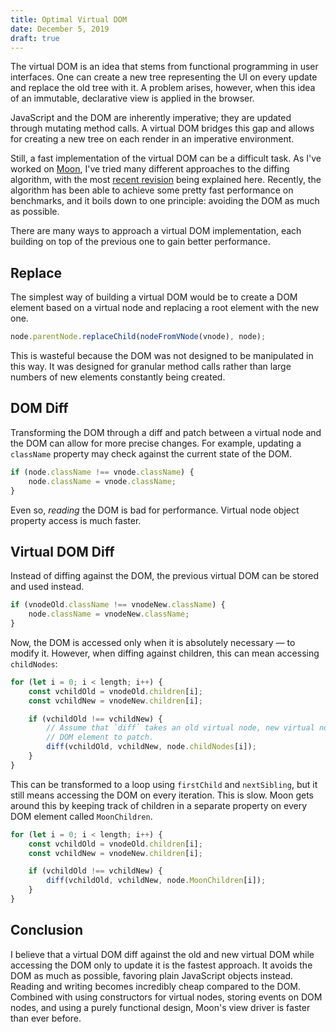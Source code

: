```yaml
---
title: Optimal Virtual DOM
date: December 5, 2019
draft: true
---
```


The virtual DOM is an idea that stems from functional programming in user interfaces. One can create a new tree representing the UI on every update and replace the old tree with it. A problem arises, however, when this idea of an immutable, declarative view is applied in the browser.

JavaScript and the DOM are inherently imperative; they are updated through mutating method calls. A virtual DOM bridges this gap and allows for creating a new tree on each render in an imperative environment.

Still, a fast implementation of the virtual DOM can be a difficult task. As I've worked on [Moon](https://kbrsh.github.io/moon), I've tried many different approaches to the diffing algorithm, with the most [recent revision](https://github.com/kbrsh/moon/commit/e7a7cd9ab427be89cb7efee70df86dfe0401d770) being explained here. Recently, the algorithm has been able to achieve some pretty fast performance on benchmarks, and it boils down to one principle: avoiding the DOM as much as possible.

There are many ways to approach a virtual DOM implementation, each building on top of the previous one to gain better performance.

## Replace

The simplest way of building a virtual DOM would be to create a DOM element based on a virtual node and replacing a root element with the new one.

```js
node.parentNode.replaceChild(nodeFromVNode(vnode), node);
```

This is wasteful because the DOM was not designed to be manipulated in this way. It was designed for granular method calls rather than large numbers of new elements constantly being created.

## DOM Diff

Transforming the DOM through a diff and patch between a virtual node and the DOM can allow for more precise changes. For example, updating a `className` property may check against the current state of the DOM.

```js
if (node.className !== vnode.className) {
	node.className = vnode.className;
}
```

Even so, _reading_ the DOM is bad for performance. Virtual node object property access is much faster.

## Virtual DOM Diff

Instead of diffing against the DOM, the previous virtual DOM can be stored and used instead.

```js
if (vnodeOld.className !== vnodeNew.className) {
	node.className = vnodeNew.className;
}
```

Now, the DOM is accessed only when it is absolutely necessary — to modify it. However, when diffing against children, this can mean accessing `childNodes`:

```js
for (let i = 0; i < length; i++) {
	const vchildOld = vnodeOld.children[i];
	const vchildNew = vnodeNew.children[i];

	if (vchildOld !== vchildNew) {
		// Assume that `diff` takes an old virtual node, new virtual node, and a
		// DOM element to patch.
		diff(vchildOld, vchildNew, node.childNodes[i]);
	}
}
```

This can be transformed to a loop using `firstChild` and `nextSibling`, but it still means accessing the DOM on every iteration. This is slow. Moon gets around this by keeping track of children in a separate property on every DOM element called `MoonChildren`.

```js
for (let i = 0; i < length; i++) {
	const vchildOld = vnodeOld.children[i];
	const vchildNew = vnodeNew.children[i];

	if (vchildOld !== vchildNew) {
		diff(vchildOld, vchildNew, node.MoonChildren[i]);
	}
}
```

## Conclusion

I believe that a virtual DOM diff against the old and new virtual DOM while accessing the DOM only to update it is the fastest approach. It avoids the DOM as much as possible, favoring plain JavaScript objects instead. Reading and writing becomes incredibly cheap compared to the DOM. Combined with using constructors for virtual nodes, storing events on DOM nodes, and using a purely functional design, Moon's view driver is faster than ever before.
